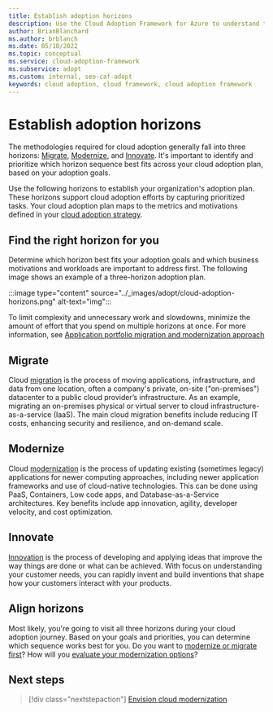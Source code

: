 ```yaml
---
title: Establish adoption horizons
description: Use the Cloud Adoption Framework for Azure to understand the adoption horizons necessary to identify and prioritize, based on your adoption goals.
author: BrianBlanchard
ms.author: brblanch
ms.date: 05/18/2022
ms.topic: conceptual
ms.service: cloud-adoption-framework
ms.subservice: adopt
ms.custom: internal, seo-caf-adopt
keywords: cloud adoption, cloud framework, cloud adoption framework
---
```

<!--This article was called out as a dependency needed for the "envision" content of the modernize methodology documentation. Alternative proposed filename was "establishing-cloud-horizons", but naming index.md for now since it's serving as the overview for "adopt", at least for the time being.*-->
# Establish adoption horizons

The methodologies required for cloud adoption generally fall into three horizons: [Migrate](../migrate/index.md), [Modernize](../modernize/index.md), and [Innovate](../innovate/index.md). It's important to identify and prioritize which horizon sequence best fits across your cloud adoption plan, based on your adoption goals.

Use the following horizons to establish your organization's adoption plan. These horizons support cloud adoption efforts by capturing prioritized tasks. Your cloud adoption plan maps to the metrics and motivations defined in your [cloud adoption strategy](/azure/cloud-adoption-framework/strategy/cloud-adoption-strategy-evaluator).

## Find the right horizon for you

Determine which horizon best fits your adoption goals and which business motivations and workloads are important to address first. The following image shows an example of a three-horizon adoption plan.

:::image type="content" source="../_images/adopt/cloud-adoption-horizons.png" alt-text="img":::

To limit complexity and unnecessary work and slowdowns, minimize the amount of effort that you spend on multiple horizons at once. For more information, see [Application portfolio migration and modernization approach](migrate-modernize-approaches.md#application-portfolio-migration-and-modernization-approach)

## Migrate

Cloud [migration](../migrate/index.md) is the process of moving applications, infrastructure, and data from one location, often a company's private, on-site ("on-premises") datacenter to a public cloud provider’s infrastructure. As an example, migrating an on-premises physical or virtual server to cloud infrastructure-as-a-service (IaaS). The main cloud migration benefits include reducing IT costs, enhancing security and resilience, and on-demand scale.

## Modernize

Cloud [modernization](../modernize/index.md) is the process of updating existing (sometimes legacy) applications for newer computing approaches, including newer application frameworks and use of cloud-native technologies. This can be done using PaaS, Containers, Low code apps, and Database-as-a-Service architectures. Key benefits include app innovation, agility, developer velocity, and cost optimization.

## Innovate

[Innovation](../innovate/index.md) is the process of developing and applying ideas that improve the way things are done or what can be achieved. With focus on understanding your customer needs, you can rapidly invent and build inventions that shape how your customers interact with your products.

## Align horizons

Most likely, you're going to visit all three horizons during your cloud adoption journey. Based on your goals and priorities, you can determine which sequence works best for you. Do you want to [modernize or migrate first](migrate-modernize-approaches.md)? How will you [evaluate your modernization options](../modernize/business-alignment/evaluate-modernization-options.md)?

## Next steps

> [!div class="nextstepaction"]
> [Envision cloud modernization](../modernize/business-alignment/envision-cloud-modernization.md)
